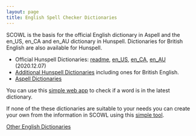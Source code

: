 ```yaml
---
layout: page
title: English Spell Checker Dictionaries
---
```


SCOWL is the basis for the official English dictionary in Aspell and
the en_US, en_CA and en_AU dictionary in Hunspell.  Dictionaries for
British English are also available for Hunspell.

* Official Hunspell Dictionaries: 
  [readme](/hunspell-readme),
  <a href="http://downloads.sourceforge.net/wordlist/hunspell-en_US-2020.12.07.zip">en_US</a>,
  <a href="http://downloads.sourceforge.net/wordlist/hunspell-en_CA-2020.12.07.zip">en_CA</a>,
  <a href="http://downloads.sourceforge.net/wordlist/hunspell-en_AU-2020.12.07.zip">en_AU</a>
  (2020.12.07)
* [Additional Hunspell Dictionaries](https://sourceforge.net/projects/wordlist/files/speller/2020.12.07)
  including ones for British English. 
* <a href="http://ftp.gnu.org/gnu/aspell/dict/en/">Aspell Dictionaries</a>

You can use this [simple web app](http://app.aspell.net/lookup) to
check if a word is in the latest dictionary.

If none of the these dictionaries are suitable to your needs you can
create your own from the information in SCOWL using this [simple
tool](http://app.aspell.net/create).

[Other English Dictionaries](/other-dicts)
